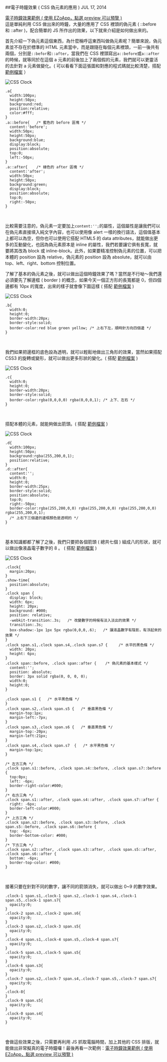 <!-- @@master  = ../../_layout.html-->

<!-- @@block  =  jsBottom-->

<include src="../../_articles-js.html"></include>

<!-- @@close-->

<!-- @@block  =  css-->

<include src="../../_articles-css.html"></include>

<!-- @@close-->

<!-- @@block  =  articles-social-->

<include src="../../_articles-social.html"></include>

<!-- @@close-->

<!-- @@block  =  articles-footer-->

<include src="../../_articles.html"></include>

<!-- @@close-->

<!-- @@block  =  meta-->

<meta property="article:published_time" content="2014-07-17T22:25:00+01:00">

<meta name="keywords" content="css,css3,css clock,css 偽元素">

<meta name="description" content="這是單純利用 CSS 做出來的時鐘，大量的應用了 CSS 裡頭的偽元素 ( ::before 和 ::after )，配合簡單的 JS 所作出的效果，以下就來介紹是如何做出來的。">

<meta itemprop="name" content="電子時鐘效果 ( CSS 偽元素的應用 ) - OXXO.STUDIO">

<meta itemprop="image" content="http://www.oxxostudio.tw/img/articles/201407/20140717_1_01.jpg">

<meta itemprop="description" content="這是單純利用 CSS 做出來的時鐘，大量的應用了 CSS 裡頭的偽元素 ( ::before 和 ::after )，配合簡單的 JS 所作出的效果，以下就來介紹是如何做出來的。">

<meta property="og:title" content="電子時鐘效果 ( CSS 偽元素的應用 ) - OXXO.STUDIO">

<meta property="og:url" content="http://www.oxxostudio.tw/articles/201407/css-clock.html">

<meta property="og:image" content="http://www.oxxostudio.tw/img/articles/201407/20140717_1_01.jpg">

<meta property="og:description" content="這是單純利用 CSS 做出來的時鐘，大量的應用了 CSS 裡頭的偽元素 ( ::before 和 ::after )，配合簡單的 JS 所作出的效果，以下就來介紹是如何做出來的。">

<title>電子時鐘效果 ( CSS 偽元素的應用 ) - OXXO.STUDIO</title> 

<!-- @@close-->

<!-- @@block  =  articles-content--> 

##電子時鐘效果 ( CSS 偽元素的應用 ) <span class="article-date" tag="css"><i></i>JUL 17, 2014</span>

[電子時鐘效果範例 ( 使用 EZoApp，點選 preview 可以預覽 )](http://jqmdesigner.appspot.com/designer.html#&ref=6078331350941696)  
這是單純利用 CSS 做出來的時鐘，大量的應用了 CSS 裡頭的偽元素 ( ::before 和 ::after )，配合簡單的 JS 所作出的效果，以下就來介紹是如何做出來的。

首先介紹一下偽元素這個東西，為什麼稱呼這東西叫做偽元素呢？簡單來說，偽元素並不存在於標準的 HTML 元素當中，而是跟隨在每個元素裡頭，一前一後共有兩個，分別是`::befor`和`::after`，當我們在 CSS 裡頭寫出`a::before`或`a::after`的時候，就等同於在這個 a 元素的前後加上了兩個假的元素，我們就可以更靈活的去針對 a 元素做變化。( 可以看看下面這張圖和對應的程式碼就比較清楚，搭配 [範例檔案](http://jqmdesigner.appspot.com/designer.html#&ref=6236140528992256) ）

![CSS Clock](/img/articles/201407/20140717_1_02.png)

	.a{
	  width:100px;
	  height:50px;
	  background:red;
	  position:relative;
	  color:#fff;
	}
	.a::before{   /* 藍色的 before 區塊 */
	  content:'before';
	  width:50px;
	  height:50px;
	  background:blue;
	  display:block;
	  position:absolute;
	  top:0;
	  left:-50px;
	}
	.a::after{    /* 綠色的 after 區塊 */
	  content:'after';
	  width:50px;
	  height:50px;
	  background:green;
	  display:block;
	  position:absolute;
	  top:0;
	  right:-50px;
	}

<br/>

比較需要注意的，偽元素一定要加上`content:'';`的屬性，這個屬性是讓我們可以在偽元素直接填入純文字內容，也可以使用像 alert  一樣的換行語法，這個值基本上都可以為空，但你也可以使用它搭配 HTML5  的 data attributes，就能做出更多的互動變化，也因為偽元素原本是 inline 的屬性，我們若要讓它俱有長寬，就要將其改為 block 或 inline-block。此外，如果要精准控制偽元素的位置，可以把本體的 position 設為 relative，偽元素的 position 設為 absolute，就可以由 top、left、right、bottom 控制位置。

了解了基本的偽元素之後，就可以做出這個時鐘效果了嗎？當然是不行呦～我們還必須要先了解邊框 ( border ) 的概念，如果今天一個正方形的長寬都是 0，但四個邊都有 10px 的寬度，出來的樣子就會像下圖這樣 ( 搭配 [範例檔案](http://jqmdesigner.appspot.com/designer.html#&ref=6236140528992256) )

![CSS Clock](/img/articles/201407/20140717_1_03.png)

	.b{
	  width:0;
	  height:0;
	  border-width:20px;
	  border-style:solid;
	  border-color:red blue green yellow; /* 上右下左，順時針方向四個邊 */
	}

<br/>

我們如果把邊框的底色設為透明，就可以輕鬆地做出三角形的效果，當然如果搭配 CSS3 的旋轉或變形，就可以做出更多形狀的變化。( 搭配 [範例檔案](http://jqmdesigner.appspot.com/designer.html#&ref=6236140528992256) )

![CSS Clock](/img/articles/201407/20140717_1_04.png)

	.c{
	  width:0;
	  height:0;
	  border-width:20px;
	  border-style:solid;
	  border-color:rgba(0,0,0,0) rgba(0,0,0,1); /* 上下、左右 */
	}

<br/>

搭配本體的元素，就能夠做出箭頭。( 搭配 [範例檔案](http://jqmdesigner.appspot.com/designer.html#&ref=6236140528992256) )

![CSS Clock](/img/articles/201407/20140717_1_05.png)

	.d{
	  width:100px;
	  height:50px;
	  background:rgba(255,200,0,1);
	  position:relative;
	}
	.d::after{
	  content:'';
	  width:0;
	  height:0;
	  border-width:25px;
	  border-style:solid;
	  position:absolute;
	  top:0;
	  right:-50px;
	  border-color:rgba(255,200,0,0) rgba(255,200,0,0) rgba(255,200,0,0) rgba(255,200,0,1);
	  /* 上右下三個邊的邊框顏色是透明的 */
	}

<br/>

基本知識都都了解了之後，我們只要把各個箭頭 ( 總共七個 ) 組成八的形狀，就可以做出像液晶電子數字的 8 。 ( 搭配 [範例檔案](http://jqmdesigner.appspot.com/designer.html#&ref=6236140528992256) )

![CSS Clock](/img/articles/201407/20140717_1_06.png)

	.clock{
	  margin:20px;
	}
	.show-time{
	  position:absolute;
	}
	.clock span {
	  display: block;
	  width: 6px;
	  height: 20px;
	  background: #000;
	  position: relative;
	  -webkit-transition:.3s;   /* 改變數字的時候有淡入淡出的效果 */
	  transition:.3s;
	  box-shadow:-1px 1px 5px rgba(0,0,0,.6);   /* 讓液晶數字有陰影，有浮起來的效果 */
	}
	.clock span.s1,.clock span.s4,.clock span.s7 {     /* 水平的黑色條 */
	  width: 20px;
	  height: 6px;
	}
	.clock span::before, .clock span::after {    /* 偽元素的基本樣式 */
	  content:'';
	  position: absolute;
	  border: 3px solid rgba(0, 0, 0, 0);
	  width:0;
	  height:0;
	}
	
	.clock span.s1 {   /* 水平黑色條 */
	}
	.clock span.s2,.clock span.s5 {   /* 垂直黑色條 */
	  margin-top:1px;
	  margin-left:-7px;
	}
	.clock span.s3,.clock span.s6 {   /* 垂直黑色條 */
	  margin-top:-20px;
	  margin-left:21px;
	}
	.clock span.s4,.clock span.s7  {   /* 水平黑色條 */
	  margin-top:1px;
	}
	
	/* 左方三角 */
	.clock span.s1::before, .clock span.s4::before, .clock span.s7::before {
	  top:0px;
	  left: -6px;
	  border-right-color:#000;
	}
	/* 右方三角 */	
	.clock span.s1::after, .clock span.s4::after, .clock span.s7::after {
	  right: -6px;
	  border-left-color:#000;
	}
	/* 上方三角 */
	.clock span.s2::before, .clock span.s3::before, .clock span.s5::before, .clock span.s6::before {
	  top: -6px;
	  border-bottom-color: #000;
	}
	/* 下方三角 */
	.clock span.s2::after, .clock span.s3::after, .clock span.s5::after, .clock span.s6::after {
	  bottom: -6px;
	  border-top-color: #000;
	}

<br/>

接著只要在針對不同的數字，讓不同的箭頭消失，就可以做出 0~9 的數字效果。

	.clock-1 span.s1,.clock-1 span.s2,.clock-1 span.s4,.clock-1 span.s5,.clock-1 span.s7{
	  opacity:0;
	}
	.clock-2 span.s2,.clock-2 span.s6{
	  opacity:0;
	}
	.clock-3 span.s2,.clock-3 span.s5{
	  opacity:0;
	}
	.clock-4 span.s1,.clock-4 span.s5,.clock-4 span.s7{
	  opacity:0;
	}
	.clock-5 span.s3,.clock-5 span.s5{
	  opacity:0;
	}
	.clock-6 span.s3{
	  opacity:0;
	}
	.clock-7 span.s2,.clock-7 span.s4,.clock-7 span.s5,.clock-7 span.s7{
	  opacity:0;
	}
	.clock-8{
	}
	.clock-9 span.s5{
	  opacity:0;
	}
	.clock-0 span.s4{
	  opacity:0;
	}
	
<br/>

會做這些效果之後，只需要再利用 JS 抓取電腦時間，加上其他的 CSS 排版，就能做出非常擬真的電子時鐘囉！最後再看一次範例：[電子時鐘效果範例 ( 使用 EZoApp，點選 preview 可以預覽 )](http://jqmdesigner.appspot.com/designer.html#&ref=6078331350941696) 

<!-- @@close-->




